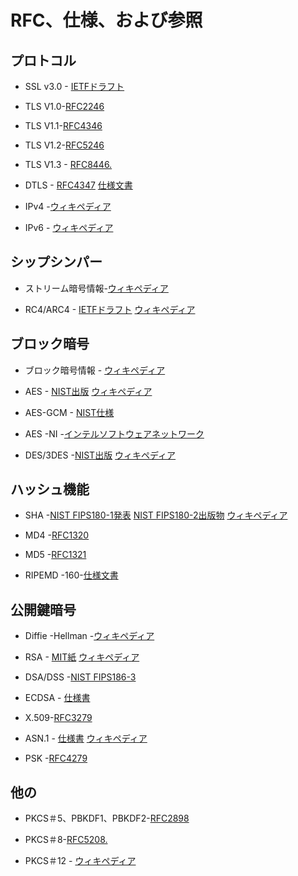 

# RFC、仕様、および参照




## プロトコル




* SSL v3.0  -  [IETFドラフト](https://tools.ietf.org/id/draft-ietf-tls-ssl-version3-00.txt)


* TLS V1.0-[RFC2246](https://www.ietf.org/rfc/rfc2246.txt)


* TLS V1.1-[RFC4346](https://www.ietf.org/rfc/rfc4346.txt)


* TLS V1.2-[RFC5246](https://www.ietf.org/rfc/rfc5246.txt)


* TLS V1.3  -  [RFC8446.](https://www.ietf.org/rfc/rfc8446.txt)


* DTLS  -  [RFC4347](https://tools.ietf.org/html/rfc4347) [仕様文書](https://crypto.stanford.edu/~nagendra/papers/dtls.pdf)


* IPv4 -[ウィキペディア](https://en.wikipedia.org/wiki/IPv4)


* IPv6  -  [ウィキペディア](https://en.wikipedia.org/wiki/IPv6)




## シップシンパー




* ストリーム暗号情報-[ウィキペディア](https://en.wikipedia.org/wiki/Stream_cipher)


* RC4/ARC4  -  [IETFドラフト](https://tools.ietf.org/id/draft-kaukonen-cipher-arcfour-03.txt) [ウィキペディア](https://en.wikipedia.org/wiki/Rc4)




## ブロック暗号




* ブロック暗号情報 -  [ウィキペディア](https://en.wikipedia.org/wiki/Block_cipher)


* AES  -  [NIST出版](https://csrc.nist.gov/publications/fips/fips197/fips-197.pdf) [ウィキペディア](https://en.wikipedia.org/wiki/Advanced_Encryption_Standard)


* AES-GCM  -  [NIST仕様](https://csrc.nist.rip/groups/ST/toolkit/BCM/documents/proposedmodes/gcm/gcm-spec.pdf)


* AES -NI -[インテルソフトウェアネットワーク](https://software.intel.com/en-us/articles/intel-advanced-encryption-standard-instructions-aes-ni/)


* DES/3DES -[NIST出版](https://csrc.nist.gov/publications/fips/fips46-3/fips46-3.pdf) [ウィキペディア](https://en.wikipedia.org/wiki/Data_Encryption_Standard)




## ハッシュ機能




* SHA -[NIST FIPS180-1発表](https://www.itl.nist.gov/fipspubs/fip180-1.htm">https://www.itl.nist.gov/fipspubs/fip180-1.htm) [NIST FIPS180-2出版物](https://csrc.nist.gov/publications/fips/fips180-2/fips180-2.pdf) [ウィキペディア](https://en.wikipedia.org/wiki/SHA_hash_functions)


* MD4 -[RFC1320](https://tools.ietf.org/html/rfc1320)


* MD5 -[RFC1321](https://tools.ietf.org/html/rfc1321)


* RIPEMD -160-[仕様文書](https://homes.esat.kuleuven.be/~bosselae/ripemd160.html)




## 公開鍵暗号




* Diffie -Hellman -[ウィキペディア](https://en.wikipedia.org/wiki/Diffie-Hellman_key_exchange)


* RSA  -  [MIT紙](https://people.csail.mit.edu/rivest/Rsapaper.pdf) [ウィキペディア](https://en.wikipedia.org/wiki/RSA)


* DSA/DSS -[NIST FIPS186-3](https://csrc.nist.gov/publications/fips/fips186-3/fips_186-3.pdf)


* ECDSA  -  [仕様書](https://www.cs.miami.edu/home/burt/learning/Csc609.142/ecdsa-cert.pdf)


* X.509-[RFC3279](https://www.ietf.org/rfc/rfc3279.txt)


* ASN.1  -  [仕様書](https://luca.ntop.org/Teaching/Appunti/asn1.html) [ウィキペディア](https://en.wikipedia.org/wiki/Abstract_Syntax_Notation_One)


* PSK -[RFC4279](https://tools.ietf.org/html/rfc4279)




## 他の




* PKCS＃5、PBKDF1、PBKDF2-[RFC2898](https://tools.ietf.org/html/rfc2898)


* PKCS＃8-[RFC5208.](https://tools.ietf.org/html/rfc5208)


* PKCS＃12  -  [ウィキペディア](https://en.wikipedia.org/wiki/PKCS_12)
